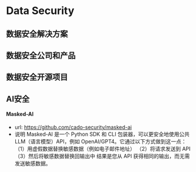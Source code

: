 # Data Security


## 数据安全解决方案


## 数据安全公司和产品


## 数据安全开源项目


## AI安全

#### Masked-AI
- url: https://github.com/cado-security/masked-ai
- 说明
Masked-AI 是一个 Python SDK 和 CLI 包装器，可以更安全地使用公共 LLM（语言模型）API，例如 OpenAI/GPT4。它通过以下方式做到这一点：
（1）用虚假数据替换敏感数据（例如电子邮件地址）
（2）将请求发送到 API
（3）然后将敏感数据替换回输出中
结果是您从 API 获得相同的输出，而无需发送敏感数据。
